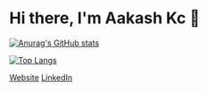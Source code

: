 # Hi there, I'm Aakash Kc 👋

[![Anurag's GitHub stats](https://github-readme-stats.vercel.app/api?username=aakashkcx&count_private=true&show_icons=true&theme=github_dark&hide_border=true)](https://github.com/anuraghazra/github-readme-stats)

[![Top Langs](https://github-readme-stats.vercel.app/api/top-langs/?username=aakashkcx&layout=compact&theme=github_dark&hide_border=true)](https://github.com/anuraghazra/github-readme-stats)

[Website](https://aakashkcx.github.io/) [LinkedIn](https://www.linkedin.com/in/aakashkc/)

<!--
**aakashkcx/aakashkcx** is a ✨ _special_ ✨ repository because its `README.md` (this file) appears on your GitHub profile.

Here are some ideas to get you started:

- 🔭 I’m currently working on ...
- 🌱 I’m currently learning ...
- 👯 I’m looking to collaborate on ...
- 🤔 I’m looking for help with ...
- 💬 Ask me about ...
- 📫 How to reach me: ...
- 😄 Pronouns: ...
- ⚡ Fun fact: ...
-->
